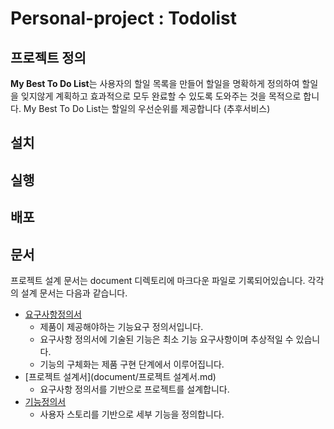 # Personal-project : Todolist

## 프로젝트 정의
**My Best To Do List**는 사용자의 할일 목록을 만들어 할일을 명확하게 정의하여 할일을 잊지않게 계획하고 효과적으로 모두 완료할 수 있도록 도와주는 것을 목적으로 합니다. My Best To Do List는 할일의 우선순위를 제공합니다 (추후서비스) 

## 설치


## 실행


## 배포


## 문서

프로젝트 설계 문서는 document 디렉토리에 마크다운 파일로 기록되어있습니다.
각각의 설계 문서는 다음과 같습니다.

- [요구사항정의서](document/요구사항정의서.md)
   - 제품이 제공해야하는 기능요구 정의서입니다.
   - 요구사항 정의서에 기술된 기능은 최소 기능 요구사항이며 추상적일 수 있습니다.
   - 기능의 구체화는 제품 구현 단계에서 이루어집니다.
- [프로젝트 설계서](document/프로젝트 설계서.md)
   - 요구사항 정의서를 기반으로 프로젝트를 설계합니다.
- [기능정의서](document/기능정의서.md)
   - 사용자 스토리를 기반으로 세부 기능을 정의합니다.
